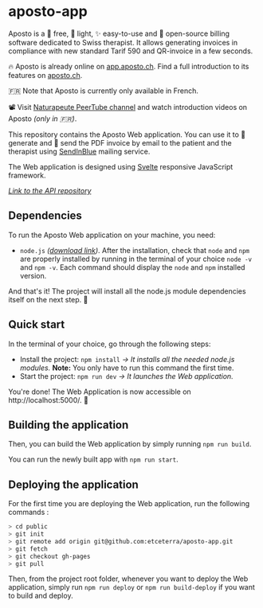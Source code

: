# aposto-app

Aposto is a 💸 free, 🌱 light, ✨ easy-to-use and 📖 open-source billing software dedicated to Swiss therapist. It allows generating invoices in compliance with new standard Tarif 590 and QR-invoice in a few seconds.

🔥 Aposto is already online on [app.aposto.ch](https://app.aposto.ch/). Find a full introduction to its features on [aposto.ch](https://aposto.ch/).

🇫🇷 Note that Aposto is currently only available in French.

📽 Visit [Naturapeute PeerTube channel](https://peertube.club/video-channels/naturapeute_videos/videos) and watch introduction videos on Aposto _(only in 🇫🇷)_.

This repository contains the Aposto Web application. You can use it to 🧾 generate and 💌 send the PDF invoice by email to the patient and the therapist using [SendInBlue](https://fr.sendinblue.com/) mailing service.

The Web application is designed using [Svelte](https://svelte.dev/) responsive JavaScript framework.

_[Link to the API repository](https://github.com/etceterra/aposto-server/)_

## Dependencies

To run the Aposto Web application on your machine, you need:

* `node.js` _([download link](https://nodejs.org/en/))_. After the installation, check that `node` and `npm` are properly installed by running in the terminal of your choice `node -v` and `npm -v`. Each command should display the `node` and `npm` installed version.

And that's it! The project will install all the node.js module dependencies itself on the next step. 🤙

## Quick start

In the terminal of your choice, go through the following steps:

* Install the project: `npm install` _→ It installs all the needed node.js modules._
**Note:** You only have to run this command the first time.
* Start the project: `npm run dev` _→ It launches the Web application._

You're done! The Web Application is now accessible on http://localhost:5000/. 🚀

## Building the application

Then, you can build the Web application by simply running `npm run build`.

You can run the newly built app with `npm run start`.

## Deploying the application

For the first time you are deploying the Web application, run the following commands :

```bash
> cd public
> git init
> git remote add origin git@github.com:etceterra/aposto-app.git
> git fetch
> git checkout gh-pages
> git pull
```

Then, from the project root folder, whenever you want to deploy the Web application, simply run `npm run deploy` or `npm run build-deploy` if you want to build and deploy.


